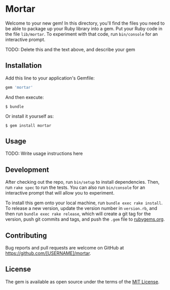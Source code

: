 # Mortar

Welcome to your new gem! In this directory, you'll find the files you need to be able to package up your Ruby library into a gem. Put your Ruby code in the file `lib/mortar`. To experiment with that code, run `bin/console` for an interactive prompt.

TODO: Delete this and the text above, and describe your gem

## Installation

Add this line to your application's Gemfile:

```ruby
gem 'mortar'
```

And then execute:

    $ bundle

Or install it yourself as:

    $ gem install mortar

## Usage

TODO: Write usage instructions here

## Development

After checking out the repo, run `bin/setup` to install dependencies. Then, run `rake spec` to run the tests. You can also run `bin/console` for an interactive prompt that will allow you to experiment.

To install this gem onto your local machine, run `bundle exec rake install`. To release a new version, update the version number in `version.rb`, and then run `bundle exec rake release`, which will create a git tag for the version, push git commits and tags, and push the `.gem` file to [rubygems.org](https://rubygems.org).

## Contributing

Bug reports and pull requests are welcome on GitHub at https://github.com/[USERNAME]/mortar.

## License

The gem is available as open source under the terms of the [MIT License](https://opensource.org/licenses/MIT).
